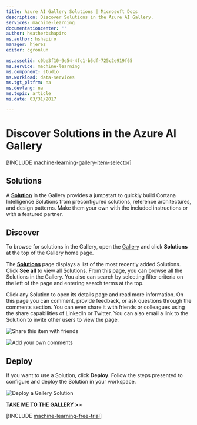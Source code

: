 ```yaml
---
title: Azure AI Gallery Solutions | Microsoft Docs
description: Discover Solutions in the Azure AI Gallery.
services: machine-learning
documentationcenter: ''
author: heatherbshapiro
ms.author: hshapiro
manager: hjerez
editor: cgronlun

ms.assetid: c0be3f10-9e54-4fc1-b5df-725c2e919f65
ms.service: machine-learning
ms.component: studio
ms.workload: data-services
ms.tgt_pltfrm: na
ms.devlang: na
ms.topic: article
ms.date: 03/31/2017

---
```

# Discover Solutions in the Azure AI Gallery
[!INCLUDE [machine-learning-gallery-item-selector](../../../includes/machine-learning-gallery-item-selector.md)]

## Solutions
A
**[Solution](https://gallery.cortanaintelligence.com/solutions)** in the Gallery
provides a jumpstart to quickly build Cortana Intelligence Solutions from preconfigured solutions, reference architectures, and design patterns.
Make them your own with the included instructions or with a featured partner.  

## Discover
  To browse for
 solutions
  in the Gallery, open the [Gallery](http://gallery.cortanaintelligence.com) and click
**Solutions**
 at the top of the Gallery home page.

 The
**[Solutions](https://gallery.cortanaintelligence.com/solutions)**
 page displays a list of the most recently added
Solutions.
 Click **See all** to view all
Solutions.
 From this page, you can browse all the
Solutions
 in the Gallery. You also can search by selecting filter criteria on the left of the page and entering search terms at the top.

 Click any
Solution
 to open its
 details page and read more information. On this page you can comment, provide feedback, or ask questions through the comments section. You can even share it with friends or colleagues using the share capabilities of LinkedIn or Twitter. You can also email a link to the
Solution
 to invite other users to view the page.

![Share this item with friends](./media/gallery-how-to-use-contribute-publish/share-links.png)

![Add your own comments](./media/gallery-how-to-use-contribute-publish/comments.png)

## Deploy
If you want to use a Solution, click **Deploy**. Follow the steps presented to configure and deploy the Solution in your workspace.

![Deploy a Gallery Solution](./media/gallery-solutions/deploy-solution.png)

**[TAKE ME TO THE GALLERY >>](http://gallery.cortanaintelligence.com)**

[!INCLUDE [machine-learning-free-trial](../../../includes/machine-learning-free-trial.md)]

